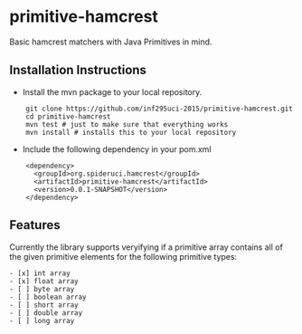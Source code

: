 # primitive-hamcrest
Basic hamcrest matchers with Java Primitives in mind.

## Installation Instructions

* Install the mvn package to your local repository.  
```
    git clone https://github.com/inf295uci-2015/primitive-hamcrest.git  
    cd primitive-hamcrest  
    mvn test # just to make sure that everything works  
    mvn install # installs this to your local repository  
```
* Include the following dependency in your pom.xml
```
    <dependency>
      <groupId>org.spideruci.hamcrest</groupId>
      <artifactId>primitive-hamcrest</artifactId>
      <version>0.0.1-SNAPSHOT</version>
    </dependency>
```

## Features

Currently the library supports veryifying if a primitive array contains all of the given primitive elements for the following primitive types:

    - [x] int array
    - [x] float array
    - [ ] byte array
    - [ ] boolean array
    - [ ] short array
    - [ ] double array
    - [ ] long array
